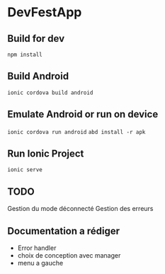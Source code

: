 # DevFestApp

## Build for dev
`npm install`

## Build Android
`ionic cordova build android`

## Emulate Android or run on device
`ionic cordova run android`
`abd install -r apk`

## Run Ionic Project
`ionic serve`

## TODO
Gestion du mode déconnecté
Gestion des erreurs

## Documentation a rédiger
- Error handler
- choix de conception avec manager
- menu a gauche
